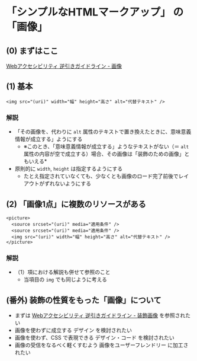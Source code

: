 # 「シンプルなHTMLマークアップ」 の 「画像」

## (0) まずはここ

[Webアクセシビリティ 逆引きガイドライン - 画像](https://weba11y.jp/know-how/guidelines/guidelines_index/#category06)

## (1) 基本

```
<img src="(uri)" width="幅" height="高さ" alt="代替テキスト" />
```

### 解説

* 「その画像を、代わりに `alt` 属性のテキストで置き換えたときに、意味意義情報が成立する」ようにする
  * ※このとき、「意味意義情報が成立する」ようなテキストがない（＝ `alt` 属性の内容が空で成立する）場合、その画像は「装飾のための画像」ともいえる*
* 原則的に `width`, `height` は指定するようにする
  * たとえ指定されていなくても、少なくとも画像のロード完了前後でレイアウトがずれないようにする

## (2) 「画像1点」に複数のリソースがある

```
<picture>
  <source srcset="(uri)" media="適用条件" />
  <source srcset="(uri)" media="適用条件" />
  <img src="(uri)" width="幅" height="高さ" alt="代替テキスト" />
</picture>
```

### 解説

* （1）項における解説も併せて参照のこと
  * 当項目の `img` でも同じように考える

## (番外) 装飾の性質をもった「画像」について

* まずは [Webアクセシビリティ 逆引きガイドライン - 装飾画像](https://weba11y.jp/know-how/guidelines/decorative-image/) を参照されたい
* 画像を使わずに成立する デザイン を検討されたい
* 画像を使わず、CSS で表現できる デザイン・コード を検討されたい
* 画像の受信をなるべく軽くすむよう 画像をユーザーフレンドリー に加工されたい
